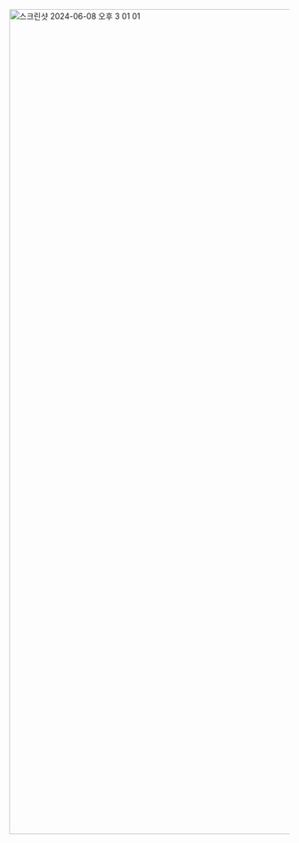 
<img width="1483" alt="스크린샷 2024-06-08 오후 3 01 01" src="https://github.com/freshsong/golfproject/assets/154946396/43b23461-9544-48db-8a19-1cf83f01b635">
